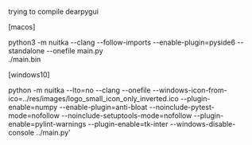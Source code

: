 trying to compile dearpygui


[macos]<br>

python3 -m nuitka --clang --follow-imports --enable-plugin=pyside6 --standalone --onefile main.py <br>
./main.bin

[windows10]<br>

python -m nuitka --lto=no --clang  --onefile --windows-icon-from-ico=../res/images/logo_small_icon_only_inverted.ico --plugin-enable=numpy --enable-plugin=anti-bloat --noinclude-pytest-mode=nofollow --noinclude-setuptools-mode=nofollow --plugin-enable=pylint-warnings --plugin-enable=tk-inter --windows-disable-console  ../main.py' <br>
